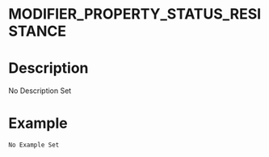 # MODIFIER_PROPERTY_STATUS_RESISTANCE
# Description
No Description Set
# Example
```No Example Set```
